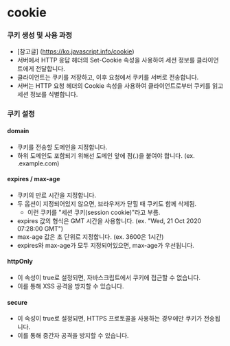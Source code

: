 # cookie

### 쿠키 생성 및 사용 과정
- [참고글] (https://ko.javascript.info/cookie)
- 서버에서 HTTP 응답 헤더의 Set-Cookie 속성을 사용하여 세션 정보를 클라이언트에게 전달합니다.
- 클라이언트는 쿠키를 저장하고, 이후 요청에서 쿠키를 서버로 전송합니다.
- 서버는 HTTP 요청 헤더의 Cookie 속성을 사용하여 클라이언트로부터 쿠키를 읽고 세션 정보를 식별합니다.

### 쿠키 설정
#### domain
- 쿠키를 전송할 도메인을 지정합니다.
- 하위 도메인도 포함되기 위해선 도메인 앞에 점(.)을 붙여야 합니다. (ex. .example.com)

#### expires / max-age
- 쿠키의 만료 시간을 지정합니다.
- 두 옵션이 지정되어있지 않으면, 브라우저가 닫힐 때 쿠키도 함께 삭제됨. 
  - 이런 쿠키를 "세션 쿠키(session cookie)"라고 부름.
- expires 값의 형식은 GMT 시간을 사용합니다. (ex. "Wed, 21 Oct 2020 07:28:00 GMT")
- max-age 값은 초 단위로 지정합니다. (ex. 3600은 1시간)
- expires와 max-age가 모두 지정되어있으면, max-age가 우선됩니다.

#### httpOnly
- 이 속성이 true로 설정되면, 자바스크립트에서 쿠키에 접근할 수 없습니다.
- 이를 통해 XSS 공격을 방지할 수 있습니다.

#### secure
- 이 속성이 true로 설정되면, HTTPS 프로토콜을 사용하는 경우에만 쿠키가 전송됩니다.
- 이를 통해 중간자 공격을 방지할 수 있습니다.


